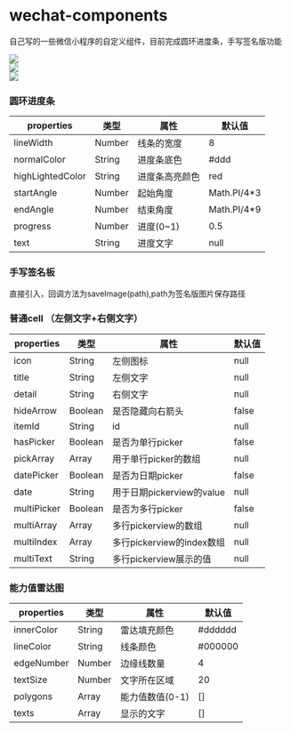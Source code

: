 # wechat-components
自己写的一些微信小程序的自定义组件，目前完成圆环进度条，手写签名版功能


![](https://github.com/czl0325/wechat-components/blob/master/demo1.gif?raw=true)
<br>
![](https://github.com/czl0325/wechat-components/blob/master/demo2.png?raw=true)
<br>
![](https://github.com/czl0325/wechat-components/blob/master/demo3.png?raw=true)


### 圆环进度条

|properties    |  类型         |    属性 |  默认值|
|--------------|   -----------|  ------ | -----|
|lineWidth	|	Number	|  	线条的宽度 | 8|
|normalColor	|	String	|  	进度条底色 | #ddd|
|highLightedColor	|	String	|  	进度条高亮颜色 | red|
|startAngle	|	Number	|  	起始角度 | Math.PI/4*3|
|endAngle	|	Number	|  	结束角度 | Math.PI/4*9|
|progress	|	Number	|  	进度(0~1) | 0.5|
|text	|	String	|  	进度文字 | null|



### 手写签名板


直接引入，回调方法为saveImage(path),path为签名版图片保存路径


### 普通cell  （左侧文字+右侧文字）

|properties    |  类型         |    属性 |  默认值|
|--------------|   -----------|  ------ | -----|
|icon	|	String	|  	左侧图标 | null|
|title	|	String	|  	左侧文字 | null|
|detail	|	String	|  	右侧文字 | null|
|hideArrow	|	Boolean	|  	是否隐藏向右箭头 | false|
|itemId	|	String	|  	id | null|
|hasPicker	|	Boolean	|  	是否为单行picker | false|
|pickArray	|	Array	|  	用于单行picker的数组 | null|
|datePicker	|	Boolean	|  	是否为日期picker | false|
|date	|	String	|  	用于日期pickerview的value | null|
|multiPicker	|	Boolean	|  	是否为多行picker | false|
|multiArray	|	Array	|  	多行pickerview的数组 | null|
|multiIndex	|	Array	|  	多行pickerview的index数组 | null|
|multiText	|	String	|  	多行pickerview展示的值 | null|


### 能力值雷达图


|properties    |  类型         |    属性 |  默认值|
|--------------|   -----------|  ------ | -----|
|innerColor	|	String	|  	雷达填充颜色 | #dddddd|
|lineColor	|	String	|  	线条颜色 | #000000|
|edgeNumber	|	Number	|  	边缘线数量 | 4|
|textSize	|	Number	|  	文字所在区域 | 20|
|polygons	|	Array	|  	能力值数值(0-1) | []|
|texts	|	Array	|  	显示的文字 | []|


